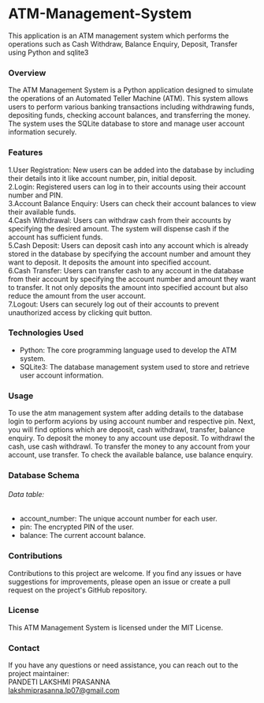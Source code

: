 # ATM-Management-System
This application is an ATM management system which performs the operations such as Cash Withdraw, Balance Enquiry, Deposit, Transfer using Python and sqlite3

### Overview
The ATM Management System is a Python application designed to simulate the operations of an Automated Teller Machine (ATM). This system allows users to perform various banking transactions including withdrawing funds, depositing funds, checking account balances, and transferring the money. The system uses the SQLite database to store and manage user account information securely.

### Features
1.User Registration: New users can be added into the database by including their details into it like account number, pin, initial deposit.  
2.Login: Registered users can log in to their accounts using their account number and PIN.  
3.Account Balance Enquiry: Users can check their account balances to view their available funds.  
4.Cash Withdrawal: Users can withdraw cash from their accounts by specifying the desired amount. The system will dispense cash if the account has sufficient funds.  
5.Cash Deposit: Users can deposit cash into any account which is already stored in the database by specifying the account number and amount they want to deposit. It deposits the amount into specified account.  
6.Cash Transfer: Users can transfer cash to any account in the database from their account by specifying the account number and amount they want to transfer. It not only deposits the amount into specified account but also reduce the amount from the user account.  
7.Logout: Users can securely log out of their accounts to prevent unauthorized access by clicking quit button.  

### Technologies Used
- Python: The core programming language used to develop the ATM system.
- SQLite3: The database management system used to store and retrieve user account information.

### Usage
To use the atm management system after adding details to the database login to perform acyions by using account number and respective pin. Next, you will find options which are deposit, cash withdrawl, transfer, balance enquiry. To deposit the money to any account use deposit. To withdrawl the cash, use cash withdrawl. To transfer the money to any account from your account, use transfer. To check the available balance, use balance enquiry.

### Database Schema
###### Data table:
- account_number: The unique account number for each user.
- pin: The encrypted PIN of the user.
- balance: The current account balance.

### Contributions
Contributions to this project are welcome. If you find any issues or have suggestions for improvements, please open an issue or create a pull request on the project's GitHub repository.

### License
This ATM Management System is licensed under the MIT License.

### Contact
If you have any questions or need assistance, you can reach out to the project maintainer:  
PANDETI LAKSHMI PRASANNA  
lakshmiprasanna.lp07@gmail.com
